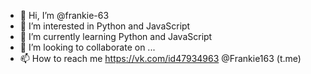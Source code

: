 - 👋 Hi, I’m @frankie-63
- 👀 I’m interested in Python and JavaScript
- 🌱 I’m currently learning Python and JavaScript
- 💞️ I’m looking to collaborate on ...
- 📫 How to reach me 
https://vk.com/id47934963
@Frankie163 (t.me)
<!---
frankie-63/frankie-63 is a ✨ special ✨ repository because its `README.md` (this file) appears on your GitHub profile.
You can click the Preview link to take a look at your changes.
--->
